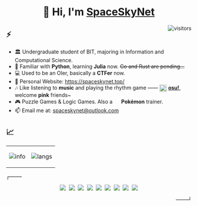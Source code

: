 <h1 align=center>👋 Hi, I'm <a href="https://spaceskynet.top/">SpaceSkyNet</a></h2>

<p align=center>

  <img align="right" src="https://visitor-badge.glitch.me/badge?page_id=spaceskynet.spaceskynet" alt="visitors"></p> 

## ⚡️

* 🏛️ Undergraduate student of BIT, majoring in Information and Computational Science.
* 📖 Familiar with **Python**, learning **Julia** now. ~~Go and Rust are pending...~~
* 💻 Used to be an OIer, basically a **CTFer** now.
* 🌟 Personal Website: https://spaceskynet.top/
* 🎶 Like listening to **music** and playing the rhythm game —— <img src="https://osu.ppy.sh/favicon-32x32.png" height="20" width="20" align=center />  [**osu!**](https://osu.ppy.sh/users/19543134), welcome **pink** friends~
* 🎮 Puzzle Games & Logic Games. Also a <img src="https://assets.pokemon.com/static2/_ui/img/favicon.ico" height="16" width="16" align=center /> **Pokémon** trainer.
* 📫 Email me at: spaceskynet@outlook.com

## 📈

<div align="center">
<table border="0">
<tr>
<td>

![info](https://github-readme-stats.vercel.app/api?username=spaceskynet&show_icons=true&hide_border=true&count_private=true&hide=prs&theme=&bg_color=00000000)

</td>
<td>

![langs](https://github-readme-stats.vercel.app/api/top-langs/?username=spaceskynet&theme=&layout=compact&hide_border=true&bg_color=00000000)

</td>
</table>
</div>

<p align="left"><strong><samp>┌────</samp></strong></p><p align="center">
    <samp>
      <img src="https://img.shields.io/badge/C-a8b9cc.svg?&style=for-the-badge&logo=c&logoColor=black">
      <img src="https://img.shields.io/badge/c++-00599C.svg?&style=for-the-badge&logo=c%2b%2b&logoColor=white">
      <img src="https://img.shields.io/badge/python-3776AB.svg?&style=for-the-badge&logo=python&logoColor=white">
      <img src="https://img.shields.io/badge/julia-875daf.svg?&style=for-the-badge&logo=julia&logoColor=white">
      <img src="https://img.shields.io/badge/jinja2-9a1c10.svg?&style=for-the-badge&logo=jinja&logoColor=white">
      <img src="https://img.shields.io/badge/markdown-48ac98.svg?&style=for-the-badge&logo=markdown&logoColor=white">
      <img src="https://img.shields.io/badge/shell_script%20-5d87bf.svg?&style=for-the-badge&logo=gnu-bash&logoColor=white">
      <img src="https://img.shields.io/badge/Docker-2496ED.svg?&style=for-the-badge&logo=docker&logoColor=white">
      <img src="https://img.shields.io/badge/VS%20Code-007ACC.svg?&style=for-the-badge&logo=visual-studio-code&logoColor=white">
    </samp>
    <br>
</p><p align="right"><strong><samp>────┘</samp></strong></p>

<!--
**spaceskynet/spaceskynet** is a ✨ _special_ ✨ repository because its `README.md` (this file) appears on your GitHub profile.

Here are some ideas to get you started:

- 🔭 I’m currently working on ...
- 🌱 I’m currently learning ...
- 👯 I’m looking to collaborate on ...
- 🤔 I’m looking for help with ...
- 💬 Ask me about ...
- 📫 How to reach me: ...
- 😄 Pronouns: ...
- ⚡ Fun fact: ...
-->

